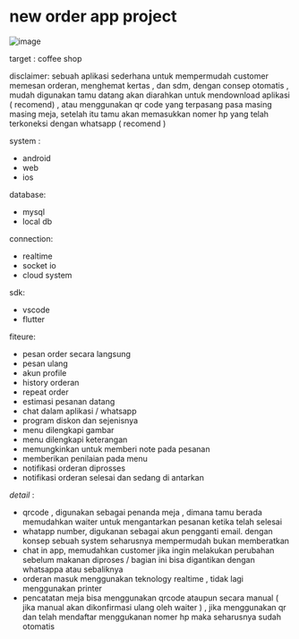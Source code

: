 # new order app project 

![image](https://user-images.githubusercontent.com/12760538/157822422-e1129b50-ad0b-40f3-b93c-c2c97c5ac998.png)


target : coffee shop

disclaimer: 
sebuah aplikasi sederhana untuk mempermudah customer memesan orderan, 
menghemat kertas , dan sdm, dengan consep otomatis , mudah digunakan
tamu datang akan diarahkan untuk mendownload aplikasi ( recomend) , atau menggunakan 
qr code yang terpasang pasa masing masing meja, setelah itu tamu akan memasukkan nomer hp yang 
telah terkoneksi dengan whatsapp ( recomend ) 

system : 
- android
- web
- ios

database: 
- mysql
- local db

connection: 
- realtime
- socket io
- cloud system

sdk:
- vscode
- flutter 

fiteure: 
- pesan order secara langsung 
- pesan ulang
- akun profile
- history orderan
- repeat order
- estimasi pesanan datang
- chat dalam aplikasi / whatsapp
- program diskon dan sejenisnya
- menu dilengkapi gambar 
- menu dilengkapi keterangan
- memungkinkan untuk memberi note pada pesanan
- memberikan penilaian pada menu
- notifikasi orderan diprosses
- notifikasi orderan selesai dan sedang di antarkan

_detail_ :

- qrcode , digunakan sebagai penanda meja , dimana tamu berada memudahkan waiter untuk mengantarkan pesanan ketika telah selesai
- whatapp number, digukanan sebagai akun pengganti email. dengan konsep sebuah system seharusnya mempermudah bukan memberatkan
- chat in app, memudahkan customer jika ingin melakukan perubahan sebelum makanan diproses / bagian ini bisa digantikan dengan whatsappa atau sebaliknya
- orderan masuk menggunakan teknology realtime , tidak lagi menggunakan printer
- pencatatan meja bisa menggunakan qrcode ataupun secara manual ( jika manual akan dikonfirmasi ulang oleh waiter ) , jika menggunakan qr dan telah mendaftar 
menggukanan nomer hp maka seharusnya sudah otomatis



